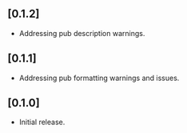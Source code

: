 ## [0.1.2]

* Addressing pub description warnings.

## [0.1.1]

* Addressing pub formatting warnings and issues.

## [0.1.0]

* Initial release.